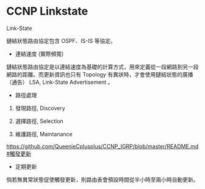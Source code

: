 # CCNP Linkstate
Link-State

鏈結狀態路由協定包含 OSPF、IS-IS 等協定。

* 連結速度 (實際頻寬)

鏈結狀態路由協定是以連結速度為基礎的計算方式，用來定義從一段網路到另一段網路的距離。而更新資訊也只有 Topology 有異狀時，才會使用鏈結狀態的廣播（通告） LSA, Link-State Advertisement 。

* 路徑處理

1. 發現路徑, Discovery

2. 選擇路徑, Selection

3. 維護路徑, Maintanance

https://github.com/QueenieCplusplus/CCNP_IGRP/blob/master/README.md#觸發更新

* 定期更新

倘若無異常狀態促使觸發更新，則路由表會預設時間從半小時至兩小時自動更新。


